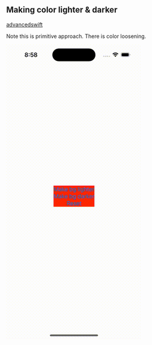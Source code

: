 ## Making color lighter & darker

[advancedswift](https://www.advancedswift.com/lighter-and-darker-uicolor-swift/)

Note this is primitive approach. There is color loosening.

<img src="preview.gif">
